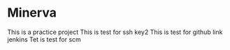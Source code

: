 # Minerva
This is a practice project
This is test for ssh key2
This is test for github link jenkins
Tet is test for scm
